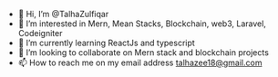 - 👋 Hi, I’m @TalhaZulfiqar
- 👀 I’m interested in Mern, Mean Stacks, Blockchain, web3, Laravel, Codeigniter 
- 🌱 I’m currently learning ReactJs and typescript
- 💞️ I’m looking to collaborate on Mern stack and blockchain projects
- 📫 How to reach me on my email address talhazee18@gmail.com

<!---
TalhaZulfiqar69/TalhaZulfiqar69 is a ✨ special ✨ repository because its `README.md` (this file) appears on your GitHub profile.
You can click the Preview link to take a look at your changes.
--->
